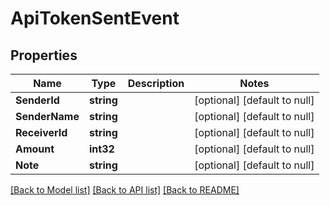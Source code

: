 # ApiTokenSentEvent

## Properties
Name | Type | Description | Notes
------------ | ------------- | ------------- | -------------
**SenderId** | **string** |  | [optional] [default to null]
**SenderName** | **string** |  | [optional] [default to null]
**ReceiverId** | **string** |  | [optional] [default to null]
**Amount** | **int32** |  | [optional] [default to null]
**Note** | **string** |  | [optional] [default to null]

[[Back to Model list]](../README.md#documentation-for-models) [[Back to API list]](../README.md#documentation-for-api-endpoints) [[Back to README]](../README.md)


